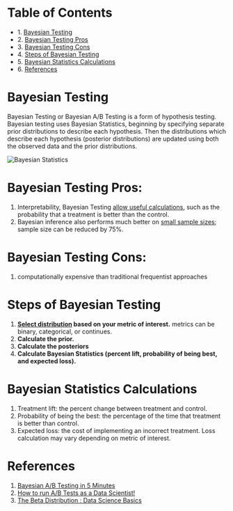 # Table of Contents
* 1\. [Bayesian Testing](#bayesian-testing)
* 2\. [Bayesian Testing Pros](#bayesian-testing-pros) 
* 3\. [Bayesian Testing Cons](#bayesian-testing-cons) 
* 4\. [Steps of Bayesian Testing](#steps-of-bayesian-testing) 
* 5\. [Bayesian Statistics Calculations](#bayesian-statistics-calculations) 
* 6\. [References](#references)
        
# Bayesian Testing
Bayesian Testing or Bayesian A/B Testing is a form of hypothesis testing. Bayesian testing uses Bayesian Statistics, beginning by specifying separate prior distributions to describe each hypothesis. Then  the distributions which describe each hypothesis (posterior distributions) are updated using both  the observed data and the prior distributions. 

![Bayesian Statistics](https://miro.medium.com/v2/resize:fit:4800/format:webp/1*N7HgfQDnxCJo6c7tEGwA9A.png)

# Bayesian Testing Pros:
1. Interpretability, Bayesian Testing [allow useful calculations](https://towardsdatascience.com/bayesian-a-b-testing-and-its-benefits-a7bbe5cb5103), such as the probability that a treatment is better than the control.
2. Bayesian inference also performs much better on [small sample sizes](https://towardsdatascience.com/exploring-bayesian-a-b-testing-with-simulations-7500b4fc55bc);  sample size can be reduced by 75%.

# Bayesian Testing Cons:
1. computationally expensive than traditional frequentist approaches



# Steps of Bayesian Testing
1.  **[Select distribution](https://towardsdatascience.com/bayesian-a-b-testing-and-its-benefits-a7bbe5cb5103) based on your metric of interest.** metrics can be binary, categorical, or continues.
2.  **Calculate the prior.** 
3.  **Calculate the posteriors**
4.  **Calculate Bayesian Statistics (percent lift, probability of being best, and expected loss).** 

# Bayesian Statistics Calculations
1. Treatment lift: the percent change between treatment and control. 
2. Probability of being the best: the percentage of the time that treatment is better than control. 
3. Expected loss: the cost of implementing an incorrect treatment. Loss calculation may vary depending on metric of interest.

# References
1. [Bayesian A/B Testing in 5 Minutes](https://towardsdatascience.com/bayesian-a-b-testing-and-its-benefits-a7bbe5cb5103)
2. [How to run A/B Tests as a Data Scientist!](https://www.youtube.com/watch?v=OVgi6ftJiyQ&t=1415s&ab_channel=CodeEmporium)
3. [The Beta Distribution : Data Science Basics](https://www.youtube.com/watch?v=1k8lF3BriXM&ab_channel=ritvikmath)
